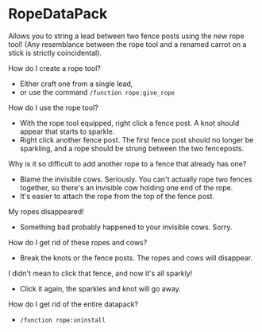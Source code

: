 # RopeDataPack
Allows you to string a lead between two fence posts using the new rope tool! (Any resemblance between the rope tool and a renamed carrot on a stick is strictly coincidental).

How do I create a rope tool?
 - Either craft one from a single lead,
 - or use the command `/function rope:give_rope`
 
How do I use the rope tool?
 - With the rope tool equipped, right click a fence post. A knot should appear that starts to sparkle.
 - Right click another fence post. The first fence post should no longer be sparkling, and a rope should be strung between the two fenceposts.

Why is it so difficult to add another rope to a fence that already has one?
 - Blame the invisible cows. Seriously. You can't actually rope two fences together, so there's an invisible cow holding one end of the rope.
 - It's easier to attach the rope from the top of the fence post.

My ropes disappeared!
 - Something bad probably happened to your invisible cows. Sorry.

How do I get rid of these ropes and cows?
 - Break the knots or the fence posts. The ropes and cows will disappear.

I didn't mean to click that fence, and now it's all sparkly!
 - Click it again, the sparkles and knot will go away.

How do I get rid of the entire datapack?
 - `/function rope:uninstall`
